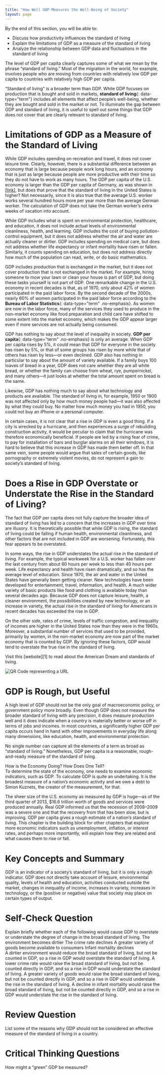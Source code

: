 ```yaml
---
title: "How Well GDP Measures the Well-Being of Society"
layout: page
---
```



<div data-type="abstract" markdown="1">
By the end of this section, you will be able to:

* Discuss how productivity influences the standard of living
* Explain the limitations of GDP as a measure of the standard of living
* Analyze the relationship between GDP data and fluctuations in the standard of living

</div>

The level of GDP per capita clearly captures some of what we mean by the phrase “standard of living.” Most of the migration in the world, for example, involves people who are moving from countries with relatively low GDP per capita to countries with relatively high GDP per capita.

“Standard of living” is a broader term than GDP. While GDP focuses on production that is bought and sold in markets, **standard of living**{: data-type="term"} includes all elements that affect people’s well-being, whether they are bought and sold in the market or not. To illuminate the gap between GDP and standard of living, it is useful to spell out some things that GDP does not cover that are clearly relevant to standard of living.

# Limitations of GDP as a Measure of the Standard of Living

While GDP includes spending on recreation and travel, it does not cover leisure time. Clearly, however, there is a substantial difference between an economy that is large because people work long hours, and an economy that is just as large because people are more productive with their time so they do not have to work as many hours. The GDP per capita of the U.S. economy is larger than the GDP per capita of Germany, as was shown in [\[link\]](/m48711#Table_19_11), but does that prove that the standard of living in the United States is higher? Not necessarily, since it is also true that the average U.S. worker works several hundred hours more per year more than the average German worker. The calculation of GDP does not take the German worker’s extra weeks of vacation into account.

While GDP includes what is spent on environmental protection, healthcare, and education, it does not include actual levels of environmental cleanliness, health, and learning. GDP includes the cost of buying pollution-control equipment, but it does not address whether the air and water are actually cleaner or dirtier. GDP includes spending on medical care, but does not address whether life expectancy or infant mortality have risen or fallen. Similarly, it counts spending on education, but does not address directly how much of the population can read, write, or do basic mathematics.

GDP includes production that is exchanged in the market, but it does not cover production that is not exchanged in the market. For example, hiring someone to mow your lawn or clean your house is part of GDP, but doing these tasks yourself is not part of GDP. One remarkable change in the U.S. economy in recent decades is that, as of 1970, only about 42% of women participated in the paid labor force. By the second decade of the 2000s, nearly 60% of women participated in the paid labor force according to the **Bureau of Labor Statistics**{: data-type="term" .no-emphasis}. As women are now in the labor force, many of the services they used to produce in the non-market economy like food preparation and child care have shifted to some extent into the market economy, which makes the GDP appear larger even if more services are not actually being consumed.

GDP has nothing to say about the level of inequality in society. **GDP per capita**{: data-type="term" .no-emphasis} is only an average. When GDP per capita rises by 5%, it could mean that GDP for everyone in the society has risen by 5%, or that of some groups has risen by more while that of others has risen by less—or even declined. GDP also has nothing in particular to say about the amount of variety available. If a family buys 100 loaves of bread in a year, GDP does not care whether they are all white bread, or whether the family can choose from wheat, rye, pumpernickel, and many others—it just looks at whether the total amount spent on bread is the same.

Likewise, GDP has nothing much to say about what technology and products are available. The standard of living in, for example, 1950 or 1900 was not affected only by how much money people had—it was also affected by what they could buy. No matter how much money you had in 1950, you could not buy an iPhone or a personal computer.

In certain cases, it is not clear that a rise in GDP is even a good thing. If a city is wrecked by a hurricane, and then experiences a surge of rebuilding construction activity, it would be peculiar to claim that the hurricane was therefore economically beneficial. If people are led by a rising fear of crime, to pay for installation of bars and burglar alarms on all their windows, it is hard to believe that this increase in GDP has made them better off. In that same vein, some people would argue that sales of certain goods, like pornography or extremely violent movies, do not represent a gain to society’s standard of living.

# Does a Rise in GDP Overstate or Understate the Rise in the Standard of Living?

The fact that GDP per capita does not fully capture the broader idea of standard of living has led to a concern that the increases in GDP over time are illusory. It is theoretically possible that while GDP is rising, the standard of living could be falling if human health, environmental cleanliness, and other factors that are not included in GDP are worsening. Fortunately, this fear appears to be overstated.

In some ways, the rise in GDP understates the actual rise in the standard of living. For example, the typical workweek for a U.S. worker has fallen over the last century from about 60 hours per week to less than 40 hours per week. Life expectancy and health have risen dramatically, and so has the average level of education. Since 1970, the air and water in the United States have generally been getting cleaner. New technologies have been developed for entertainment, travel, information, and health. A much wider variety of basic products like food and clothing is available today than several decades ago. Because GDP does not capture leisure, health, a cleaner environment, the possibilities created by new technology, or an increase in variety, the actual rise in the standard of living for Americans in recent decades has exceeded the rise in GDP.

On the other side, rates of crime, levels of traffic congestion, and inequality of incomes are higher in the United States now than they were in the 1960s. Moreover, a substantial number of services that used to be provided, primarily by women, in the non-market economy are now part of the market economy that is counted by GDP. By ignoring these factors, GDP would tend to overstate the true rise in the standard of living.

<div data-type="note" class="economics linkup" markdown="1">
Visit this [website][1] to read about the American Dream and standards of living.

<span data-type="media" data-alt="QR Code representing a URL"> ![QR Code representing a URL](../resources/amdreamvalue.png) </span>
</div>

# GDP is Rough, but Useful

A high level of GDP should not be the only goal of macroeconomic policy, or government policy more broadly. Even though GDP does not measure the broader standard of living with any precision, it does measure production well and it does indicate when a country is materially better or worse off in terms of jobs and incomes. In most countries, a significantly higher GDP per capita occurs hand in hand with other improvements in everyday life along many dimensions, like education, health, and environmental protection.

No single number can capture all the elements of a term as broad as “standard of living.” Nonetheless, GDP per capita is a reasonable, rough-and-ready measure of the standard of living.

<div data-type="note" class="economics bringhome" markdown="1">
<div data-type="title">
How is the Economy Doing? How Does One Tell?
</div>
To determine the state of the economy, one needs to examine economic indicators, such as GDP. To calculate GDP is quite an undertaking. It is the broadest measure of a nation’s economic activity and we owe a debt to Simon Kuznets, the creator of the measurement, for that.

The sheer size of the U.S. economy as measured by GDP is huge—as of the third quarter of 2013, $16.6 trillion worth of goods and services were produced annually. Real GDP informed us that the recession of 2008–2009 was a severe one and that the recovery from that has been slow, but is improving. GDP per capita gives a rough estimate of a nation’s standard of living. This chapter is the building block for other chapters that explore more economic indicators such as unemployment, inflation, or interest rates, and perhaps more importantly, will explain how they are related and what causes them to rise or fall.

</div>

# Key Concepts and Summary

GDP is an indicator of a society’s standard of living, but it is only a rough indicator. GDP does not directly take account of leisure, environmental quality, levels of health and education, activities conducted outside the market, changes in inequality of income, increases in variety, increases in technology, or the (positive or negative) value that society may place on certain types of output.

# Self-Check Question

<div data-type="exercise">
<div data-type="problem" markdown="1">
Explain briefly whether each of the following would cause GDP to overstate or understate the degree of change in the broad standard of living. <span data-type="list" data-list-type="enumerated" data-number-style="lower-alpha"> <span data-type="item">The environment becomes dirtier</span> <span data-type="item">The crime rate declines</span> <span data-type="item">A greater variety of goods become available to consumers</span> <span data-type="item">Infant mortality declines</span> </span>

</div>
<div data-type="solution" markdown="1">
<span data-type="list" data-list-type="enumerated" data-number-style="lower-alpha"> <span data-type="item">A dirtier environment would reduce the broad standard of living, but not be counted in GDP, so a rise in GDP would overstate the standard of living.</span> <span data-type="item">A lower crime rate would raise the broad standard of living, but not be counted directly in GDP, and so a rise in GDP would understate the standard of living.</span> <span data-type="item">A greater variety of goods would raise the broad standard of living, but not be counted directly in GDP, and so a rise in GDP would understate the rise in the standard of living.</span> <span data-type="item">A decline in infant mortality would raise the broad standard of living, but not be counted directly in GDP, and so a rise in GDP would understate the rise in the standard of living.</span> </span>

</div>
</div>

# Review Question

<div data-type="exercise">
<div data-type="problem" markdown="1">
List some of the reasons why GDP should not be considered an effective measure of the standard of living in a country.

</div>
</div>

# Critical Thinking Questions

<div data-type="exercise">
<div data-type="problem" markdown="1">
How might a “green” GDP be measured?

</div>
</div>



[1]: http://openstaxcollege.org/l/amdreamvalue
